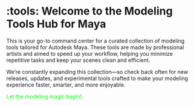 # :tools: Welcome to the Modeling Tools Hub for Maya

This is your go-to command center for a curated collection of modeling tools tailored for Autodesk Maya. These tools are made by professional artists and aimed to speed up your workflow, helping you minimize repetitive tasks and keep your scenes clean and efficient.

We’re constantly expanding this collection—so check back often for new releases, updates, and experimental tools crafted to make your modeling experience faster, smarter, and more enjoyable.


<span style="color:lime">Let the modeling magic begin!</span>.
